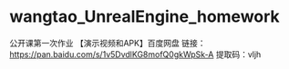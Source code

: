 # wangtao_UnrealEngine_homework
公开课第一次作业
【演示视频和APK】百度网盘
链接：https://pan.baidu.com/s/1v5DvdlKG8mofQ0gkWpSk-A 
提取码：vljh 


